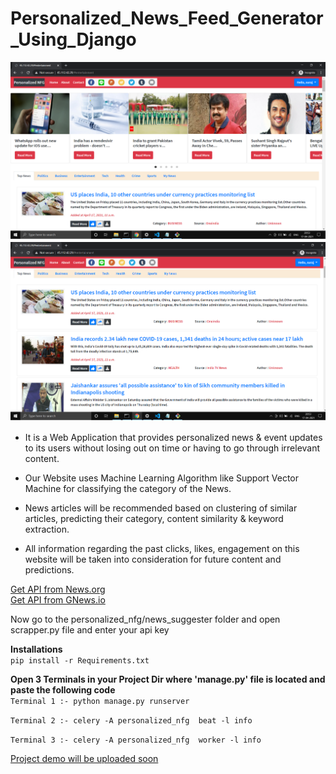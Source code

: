 # Personalized_News_Feed_Generator_Using_Django
  ![](image1.png)
  ![](image2.png)
  
  <ul>
  <li>
            <p>It is a Web Application that provides personalized news & event updates to its users without losing out on time or having to go through irrelevant content.
            </p>
        </li>
        <li>
            <p>Our Website uses Machine Learning Algorithm like Support Vector Machine for classifying the category of the News.
            </p>
        </li>
        <li>
            <p>News articles will be recommended based on clustering of similar articles, predicting their category, content similarity & keyword extraction.
            </p>
        </li>
  <li>
            <p>All information regarding the past clicks, likes, engagement  on this website will be taken into consideration  for future content and predictions.
            </p>
        </li>
        
        
  </ul>
  
  <a href="https://newsapi.org/"> Get API from News.org</a> <br>
  <a href="https://gnews.io/"> Get API from GNews.io</a> <br>
  
  Now go to the personalized_nfg/news_suggester folder and open scrapper.py file and enter your api key<br>
  
<b>Installations</b><br>
  `pip install -r Requirements.txt`
  
<b>Open 3 Terminals in your Project Dir where 'manage.py' file is located and paste the following code</b><br>
  `Terminal 1 :- python manage.py runserver`
  
  `Terminal 2 :- celery -A personalized_nfg  beat -l info`
  
  `Terminal 3 :- celery -A personalized_nfg  worker -l info`
  
<a href="#"> Project demo will be uploaded soon</a> <br>
